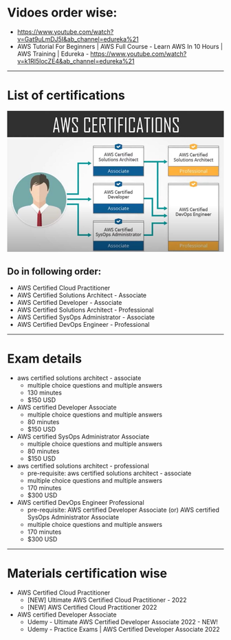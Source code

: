 # Vidoes order wise:
* https://www.youtube.com/watch?v=Gat9uLmDJ5I&ab_channel=edureka%21
* AWS Tutorial For Beginners | AWS Full Course - Learn AWS In 10 Hours | AWS Training | Edureka - https://www.youtube.com/watch?v=k1RI5locZE4&ab_channel=edureka%21
------
# List of certifications
![picture](images/certifications.jpg)
## Do in following order:
* AWS Certified Cloud Practitioner
* AWS Certified Solutions Architect - Associate
* AWS Certified Developer - Associate
* AWS Certified Solutions Architect - Professional
* AWS Certified SysOps Administrator - Associate
* AWS Certified DevOps Engineer - Professional
------
# Exam details
* aws certified solutions architect - associate
	* multiple choice questions and multiple answers
	* 130 minutes
	* $150 USD
* AWS certified Developer Associate
	* multiple choice questions and multiple answers
	* 80 minutes
	* $150 USD
* AWS certified SysOps Administrator Associate
	* multiple choice questions and multiple answers
	* 80 minutes
	* $150 USD
* aws certified solutions architect - professional
	* pre-requisite: aws certified solutions architect - associate
	* multiple choice questions and multiple answers
	* 170 minutes
	* $300 USD
* AWS certified DevOps Engineer Professional
	* pre-requisite: AWS certified Developer Associate (or) AWS certified SysOps Administrator Associate
	* multiple choice questions and multiple answers
	* 170 minutes
	* $300 USD
------
# Materials certification wise
* AWS Certified Cloud Practitioner
	* [NEW] Ultimate AWS Certified Cloud Practitioner - 2022
	* [NEW] AWS Certified Cloud Practitioner 2022
* AWS certified Developer Associate
	* Udemy - Ultimate AWS Certified Developer Associate 2022 - NEW!
	* Udemy - Practice Exams | AWS Certified Developer Associate 2022